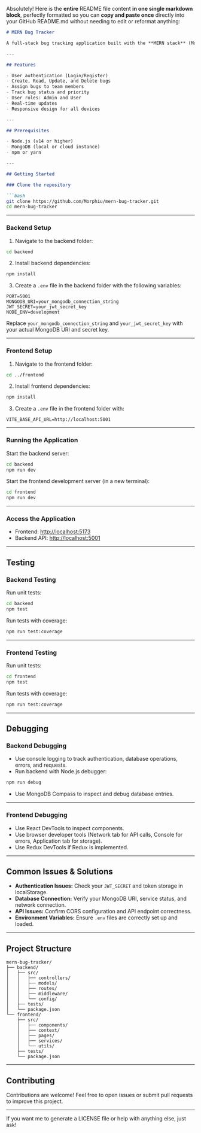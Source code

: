 Absolutely! Here is the **entire** README file content **in one single markdown block**, perfectly formatted so you can **copy and paste once** directly into your GitHub README.md without needing to edit or reformat anything:

````markdown
# MERN Bug Tracker

A full-stack bug tracking application built with the **MERN stack** (MongoDB, Express.js, React, Node.js). This app allows teams to track, manage, and resolve bugs efficiently with user authentication, role-based access, bug assignments, real-time updates, and responsive design.

---

## Features

- User authentication (Login/Register)
- Create, Read, Update, and Delete bugs
- Assign bugs to team members
- Track bug status and priority
- User roles: Admin and User
- Real-time updates
- Responsive design for all devices

---

## Prerequisites

- Node.js (v14 or higher)
- MongoDB (local or cloud instance)
- npm or yarn

---

## Getting Started

### Clone the repository

```bash
git clone https://github.com/Morphiu/mern-bug-tracker.git
cd mern-bug-tracker
````

---

### Backend Setup

1. Navigate to the backend folder:

```bash
cd backend
```

2. Install backend dependencies:

```bash
npm install
```

3. Create a `.env` file in the backend folder with the following variables:

```
PORT=5001
MONGODB_URI=your_mongodb_connection_string
JWT_SECRET=your_jwt_secret_key
NODE_ENV=development
```

Replace `your_mongodb_connection_string` and `your_jwt_secret_key` with your actual MongoDB URI and secret key.

---

### Frontend Setup

1. Navigate to the frontend folder:

```bash
cd ../frontend
```

2. Install frontend dependencies:

```bash
npm install
```

3. Create a `.env` file in the frontend folder with:

```
VITE_BASE_API_URL=http://localhost:5001
```

---

### Running the Application

Start the backend server:

```bash
cd backend
npm run dev
```

Start the frontend development server (in a new terminal):

```bash
cd frontend
npm run dev
```

---

### Access the Application

* Frontend: [http://localhost:5173](http://localhost:5173)
* Backend API: [http://localhost:5001](http://localhost:5001)

---

## Testing

### Backend Testing

Run unit tests:

```bash
cd backend
npm test
```

Run tests with coverage:

```bash
npm run test:coverage
```

---

### Frontend Testing

Run unit tests:

```bash
cd frontend
npm test
```

Run tests with coverage:

```bash
npm run test:coverage
```

---

## Debugging

### Backend Debugging

* Use console logging to track authentication, database operations, errors, and requests.
* Run backend with Node.js debugger:

```bash
npm run debug
```

* Use MongoDB Compass to inspect and debug database entries.

---

### Frontend Debugging

* Use React DevTools to inspect components.
* Use browser developer tools (Network tab for API calls, Console for errors, Application tab for storage).
* Use Redux DevTools if Redux is implemented.

---

## Common Issues & Solutions

* **Authentication Issues:** Check your `JWT_SECRET` and token storage in localStorage.
* **Database Connection:** Verify your MongoDB URI, service status, and network connection.
* **API Issues:** Confirm CORS configuration and API endpoint correctness.
* **Environment Variables:** Ensure `.env` files are correctly set up and loaded.

---

## Project Structure

```
mern-bug-tracker/
├── backend/
│   ├── src/
│   │   ├── controllers/
│   │   ├── models/
│   │   ├── routes/
│   │   ├── middleware/
│   │   └── config/
│   ├── tests/
│   └── package.json
└── frontend/
    ├── src/
    │   ├── components/
    │   ├── context/
    │   ├── pages/
    │   ├── services/
    │   └── utils/
    ├── tests/
    └── package.json
```

---

## Contributing

Contributions are welcome! Feel free to open issues or submit pull requests to improve this project.

---

If you want me to generate a LICENSE file or help with anything else, just ask!
```
